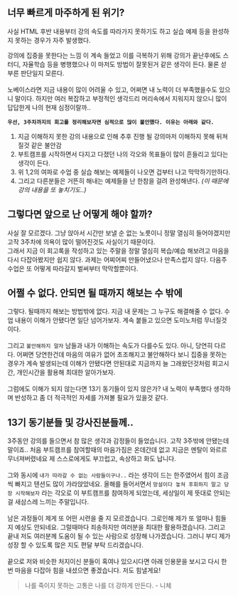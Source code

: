 <!-- 여기에 회고 내용을 작성해주세요 -->

## 너무 빠르게 마주하게 된 위기?

사실 HTML 후반 내용부터 강의 속도를 따라가지 못하기도 하고 실습 예제 등을 완성하지 못하는 경우가 자주 발생했다. <br>

강의에 집중을 못한다는 느낌 이 계속 들었고 이를 극복하기 위해 강의가 끝난후에도 스터디, 자율학습 등을 병행했으나 이 마저도 방법이 잘못된거 같은 생각이 든다.
물론 섣부른 판단일지 모른다. <br>
<br>
노베이스라면 지금 내용이 많이 어려울 수 있고, 어쩌면 내 노력이 더 부족했을수도 있으니 말이다.
하지만 여러 복잡하고 부정적인 생각드리 머리속에서 지워지지 않으니 많이 답답한게 나의 현재 심정이랄까..<br>

**`우선, 3주차까지의 회고를 정리해보자면 심적으로 많이 불안했다. 이유는 아래와 같다.`**

1. 지금 이해하지 못한 강의 내용으로 인해 추후 진행 될 강의마저 이해하지 못해 뒤쳐질것 같은 불안감
2. 부트캠프를 시작하면서 다지고 다졌던 나의 각오와 목표들이 많이 흔들리고 있다는 생각이 든다.
3. 위 1,2의 여파로 수업 중 실습 해보는 예제들이 나오면 겁부터 나고 막막하기만하다.
4. 그리고 다른분들은 거뜬히 해내는 예제들을 난 한참을 걸려 완성해낸다. _(이 때문에 강의 내용을 또 놓치기도..)_

## 그렇다면 앞으로 난 어떻게 해야 할까?

사실 잘 모르겠다. 그냥 앉아서 시간만 보낼 순 없는 노릇이니 정말 열심히 들어야겠지만 고작 3주차에 의욕이 많이 떨어진것도 사실이기 때문이다. <br>
그래서 지금 이 회고록을 작성하고 있는 주말을 정말 열심히 복습/예습 해보려고 마음을 다시 다잡아봤지만 쉽지 않다. 과제는 어찌어찌 만들어냈으나 만족스럽지 않다. 다음주 수업은 또 어떻게 따라갈지 벌써부터 막막할뿐이다. <br>

## 어쩔 수 없다. 안되면 될 때까지 해보는 수 밖에

그렇다. 될때까지 해보는 방법밖에 없다. 지금 내 문제는 그 누구도 해결해줄 수 없다. 수업 내용이 이해가 안됐다면 일단 넘어가보자. 계속 붙들고 있으면 도미노처럼 무너질것이다. <br>
<br>그리고 `불안해하지 말자` 남들과 내가 이해하는 속도가 다를수도 있다. 아니, 당연히 다르다. 어쩌면 당연한건데 마음의 여유가 없어 초조해지고 불안해하다 보니 집중을 못하는 경우가 계속 발생되는데 이해가 안됐다면 안된대로 지금까지 늘 그래왔던것처럼 회고시간, 개인시간을 활용해 최대한 알아가보자. <br>
<br>그럼에도 이해가 되지 않는다면 13기 동기들이 있지 않은가? 내 노력이 부족했다 생각하며 반성하고 좀 더 적극적인 자세를 가져볼 필요가 있을것 같다.
<br>

## 13기 동기분들 및 강사진분들께..

3주동안 강의를 들으면서 참 많은 생각과 감정들이 들었습니다. 고작 3주밖에 안됐는데 말이죠.. 처음 부트캠프를 참여할때의 마음가짐은 온데간데 없고 지금은 멘탈이 와르르 무너져버렸네요 제 스스로에게도 부끄럽고, 속상하고 화도 납니다.<br>
<br>그와 동시에 `내가 따라갈 수 없는 사람들이구나..` 라는 생각이 드는 한주였어서 힘이 조금씩 빠지고 텐션도 많이 가라앉았네요. 올해를 들어서면서 `망설이다 놓쳐 후회하지 말고 당장 시작해보자` 라는 각오로 이 부트캠프를 참여하게 되었는데, 세상일이 제 뜻대로 안되는걸 새삼스레 느끼는 주말입니다. <br>
<br>
남은 과정들이 제게 또 어떤 시련을 줄 지 모르겠습니다. 그로인해 제가 또 얼마나 힘들지 예상도 안되네요. 그럴때마다 죄송하지만 여러분을 최대한 활용하겠습니다. 그리고 끝내 저도 여러분께 도움이 될 수 있는 사람으로 성장해 나가겠습니다. 그러니 부디 제가 성장 할 수 있도록 많은 지도 편달 부탁 드리겠습니다. <br>
<br>
끝으로 저와 비슷한 처지이신 분들이 혹여나 있으시다면 아래 인용문을 보시고 다시 한번 마음을 다잡아 힘을 내셨으면 좋겠습니다. 저도 힘낼게요!<br>

> 나를 죽이지 못하는 고통은 나를 더 강하게 만든다. - 니체
